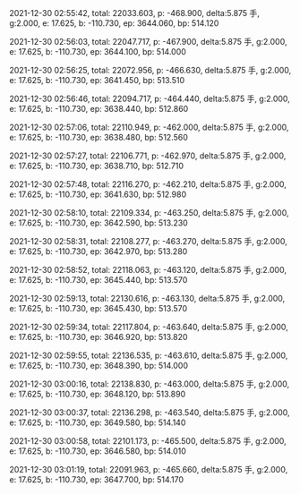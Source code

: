 2021-12-30 02:55:42, total: 22033.603, p: -468.900, delta:5.875 手, g:2.000, e: 17.625, b: -110.730, ep: 3644.060, bp: 514.120

2021-12-30 02:56:03, total: 22047.717, p: -467.900, delta:5.875 手, g:2.000, e: 17.625, b: -110.730, ep: 3644.100, bp: 514.000

2021-12-30 02:56:25, total: 22072.956, p: -466.630, delta:5.875 手, g:2.000, e: 17.625, b: -110.730, ep: 3641.450, bp: 513.510

2021-12-30 02:56:46, total: 22094.717, p: -464.440, delta:5.875 手, g:2.000, e: 17.625, b: -110.730, ep: 3638.440, bp: 512.860

2021-12-30 02:57:06, total: 22110.949, p: -462.000, delta:5.875 手, g:2.000, e: 17.625, b: -110.730, ep: 3638.480, bp: 512.560

2021-12-30 02:57:27, total: 22106.771, p: -462.970, delta:5.875 手, g:2.000, e: 17.625, b: -110.730, ep: 3638.710, bp: 512.710

2021-12-30 02:57:48, total: 22116.270, p: -462.210, delta:5.875 手, g:2.000, e: 17.625, b: -110.730, ep: 3641.630, bp: 512.980

2021-12-30 02:58:10, total: 22109.334, p: -463.250, delta:5.875 手, g:2.000, e: 17.625, b: -110.730, ep: 3642.590, bp: 513.230

2021-12-30 02:58:31, total: 22108.277, p: -463.270, delta:5.875 手, g:2.000, e: 17.625, b: -110.730, ep: 3642.970, bp: 513.280

2021-12-30 02:58:52, total: 22118.063, p: -463.120, delta:5.875 手, g:2.000, e: 17.625, b: -110.730, ep: 3645.440, bp: 513.570

2021-12-30 02:59:13, total: 22130.616, p: -463.130, delta:5.875 手, g:2.000, e: 17.625, b: -110.730, ep: 3645.430, bp: 513.570

2021-12-30 02:59:34, total: 22117.804, p: -463.640, delta:5.875 手, g:2.000, e: 17.625, b: -110.730, ep: 3646.920, bp: 513.820

2021-12-30 02:59:55, total: 22136.535, p: -463.610, delta:5.875 手, g:2.000, e: 17.625, b: -110.730, ep: 3648.390, bp: 514.000

2021-12-30 03:00:16, total: 22138.830, p: -463.000, delta:5.875 手, g:2.000, e: 17.625, b: -110.730, ep: 3648.120, bp: 513.890

2021-12-30 03:00:37, total: 22136.298, p: -463.540, delta:5.875 手, g:2.000, e: 17.625, b: -110.730, ep: 3649.580, bp: 514.140

2021-12-30 03:00:58, total: 22101.173, p: -465.500, delta:5.875 手, g:2.000, e: 17.625, b: -110.730, ep: 3646.580, bp: 514.010

2021-12-30 03:01:19, total: 22091.963, p: -465.660, delta:5.875 手, g:2.000, e: 17.625, b: -110.730, ep: 3647.700, bp: 514.170